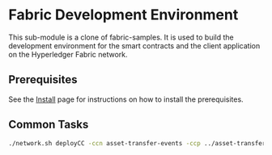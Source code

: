 # Fabric Development Environment

This sub-module is a clone of fabric-samples. It is used to build the development environment for the smart contracts and the client application on the Hyperledger Fabric network.

## Prerequisites

See the [Install](https://hyperledger-fabric.readthedocs.io/en/latest/install.html) page for instructions on how to install the prerequisites.

## Common Tasks

```bash
./network.sh deployCC -ccn asset-transfer-events -ccp ../asset-transfer-events/chaincode-javascript -ccl javascript
```
